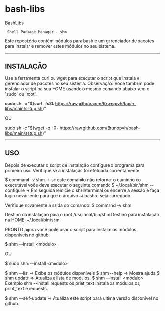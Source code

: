# bash-libs
BashLibs

~~~~~~~~~~~~~~~~~~~~~~~~~~~~~~~~~~~~~~~~~~~~~~~~~~
 Shell Package Manager - shm
~~~~~~~~~~~~~~~~~~~~~~~~~~~~~~~~~~~~~~~~~~~~~~~~~~

Este repositório contém módulos para bash e um gerenciador de pacotes para instalar e remover estes módulos no seu sistema.

--------------------------------------------------
 INSTALAÇÃO
--------------------------------------------------
Use a ferramenta curl ou wget para executar o script que instala o gerenciador de pacotes no seu sistema.
Observação: Você também pode instalar o script na sua HOME usando o mesmo comando abaixo sem o 'sudo' ou 'root'.

 sudo sh -c "$(curl -fsSL https://raw.github.com/Brunopvh/bash-libs/main/setup.sh)" 
 
 OU
 
 sudo sh -c "$(wget -q -O- https://raw.github.com/Brunopvh/bash-libs/main/setup.sh)" 

--------------------------------------------------
 USO
--------------------------------------------------
 Depois de executar o script de instalação configure o 
 programa para primeiro uso.
   Verifique se a instalação foi efetuada correntamente
   
   $ command -v shm -> se este comando não retornar o caminho do executável voĉe deve executar o seguinte comando
   $ ~/.local/bin/shm --configure -> Em seguida reinicie o shell/terminal ou encerre a sessão e faça login novamente
   para que o arquivo ~/.bashrc seja carregado.
   
   Verifique novamente a saída do comando:
   $ command -v shm
  
   
Destino da instalação para o root /usr/local/bin/shm
Destino para instalação na HOME: ~/.local/bin/shm 

 PRONTO agora você pode usar o script para instalar os módulos disponíveis no
 github. 
 
 $ shm --install <módulo> 
 
 OU
 
 $ sudo shm --install <módulo>

 $ shm --list => Exibe os módulos disponíveis
 $ shm --help => Mostra ajuda
 $ shm update => Atualiza a lista de modulos.
 $ shm --install <módulo> Exemplo shm --install requests os print_text
                          Instala os módulos os, print_text e requests.

 $ shm --self-update => Atualiza este script para ultima versão disponível no github.
 
